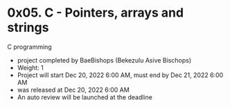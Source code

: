 # 0x05. C - Pointers, arrays and strings
C programming
* project completed by BaeBishops (Bekezulu Asive Bischops)
* Weight: 1
* Project will start Dec 20, 2022 6:00 AM, must end by Dec 21, 2022 6:00 AM
* was released at Dec 20, 2022 6:00 AM
* An auto review will be launched at the deadline
